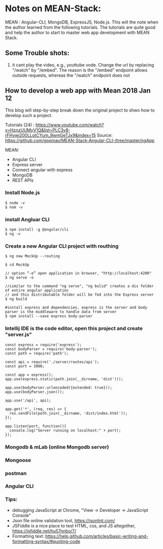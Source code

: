 # Notes on MEAN-Stack: 
MEAN : Angular-CLI, MongoDB, ExpressJS, Node.js.
This will the note when the author learned from the following tutorials. The tutorials are quite good and help the author to start to master web app development with MEAN Stack.

## Some Trouble shots:
1. it cant play the video, e.g., youttube vode. Change the url by replacing  "/watch" by "/embed". The reason is the "/embed" endpoint allows outside requests, whereas the "/watch" endpoint does not

## How to develop a web app with Mean 2018 Jan 12
This blog will step-by-step break down the original project to shwo how to develop such a project.

Tutorials (24) :  https://www.youtube.com/watch?v=HznzUUMyV1Q&list=PLC3y8-rFHvwj200LLotCYum_9wmGeTJx9&index=15
Source: https://github.com/gopinav/MEAN-Stack-Angular-CLI-/tree/master/ngApp

MEAN:
- Angular CLI
- Express server
- Connect angular with express
- MongoDB
- REST APIs

###  Install Node.js 
```
$ node -v
$ nom -v
```
###  install Angluar CLI 
```
$ npm install -g @angular/cli
$ ng -v
```

### Create a new Angular CLI project with routhing
```// create a new project with routing, called "Mockup"
$ ng new MockUp --routing

$ cd MockUp

// option “-o” open application in browser, "http://localhost:4200"
$ ng serve -o

//similar to the command "ng serve", "ng bulid" creates a dis folder of entire angular application 
// and this distributable folder will be fed into the Express server
$ ng build

#install express and dependencies, express is the server and body parser is the middleware to handle data from server
$ npm install --save express body-parser
```
### Intellij IDE is the code editor, open this project and create "server.js"
```
const express = require('express');
const bodyParser = require('body-parser');
const path = require('path');

const api = require('./server/routes/api');
const port = 3000;

const app = express();
app.use(express.static(path.join(__dirname, 'dist')));

app.use(bodyParser.urlencoded({extended: true}));
app.use(bodyParser.json());

app.use('/api', api);

app.get('*', (req, res) => {
  res.sendFile(path.join(__dirname, 'dist/index.html'));
});

app.listen(port, function(){
  console.log("Server running on localhost:" + port);
});
```


### Mongodb & mLab (online Mongodb server)

### Mongoose

### postman

### Angular CLI

### Tips:
- debugging JavaScript at Chrome, "View -> Developer -> JavaScript Console"
- Json file online validation tool,  https://jsonlint.com/
- JSFiddle is a nice place to test HTML, css, and JS altegother, https://jsfiddle.net/hu57nnbo/7/
- Formatting text:  https://help.github.com/articles/basic-writing-and-formatting-syntax/#quoting-code
